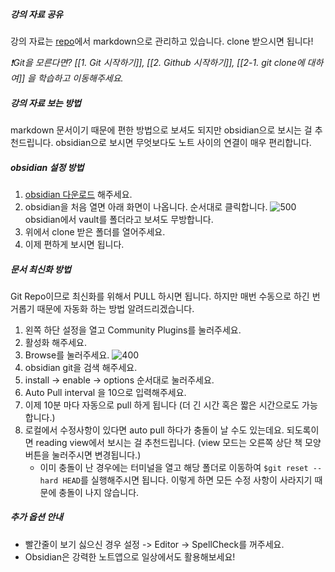 ##### 강의 자료 공유 
강의 자료는 [repo](https://github.com/web-dev-T/web-master-course)에서 markdown으로 관리하고 있습니다. clone 받으시면 됩니다! 

*❗️Git을 모른다면? [[1. Git 시작하기]], [[2. Github 시작하기]], [[2-1. git clone에 대하여]] 을 학습하고 이동해주세요.*

##### 강의 자료 보는 방법
markdown 문서이기 때문에 편한 방법으로 보셔도 되지만 obsidian으로 보시는 걸 추천드립니다. obsidian으로 보시면 무엇보다도 노트 사이의 연결이 매우 편리합니다. 

##### obsidian 설정 방법
1. [obsidian 다운로드](https://obsidian.md/download) 해주세요.
2. obsidian을 처음 열면 아래 화면이 나옵니다. 순서대로 클릭합니다.
	![500](https://i.imgur.com/KfQc2vm.png)
	obsidian에서 vault를 폴더라고 보셔도 무방합니다.
3. 위에서 clone 받은 폴더를 열어주세요.
4. 이제 편하게 보시면 됩니다.

##### 문서 최신화 방법
Git Repo이므로 최신화를 위해서 PULL 하시면 됩니다. 하지만 매번 수동으로 하긴 번거롭기 때문에 자동화 하는 방법 알려드리겠습니다.

1. 왼쪽 하단 설정을 열고 Community Plugins를 눌러주세요.
2. 활성화 해주세요.
3. Browse를 눌러주세요.
	![400](https://i.imgur.com/bkoWek3.jpg)
4. obsidian git을 검색 해주세요.
5. install -> enable -> options 순서대로 눌러주세요.
6. Auto Pull interval 을 10으로 입력해주세요.
7. 이제 10분 마다 자동으로 pull 하게 됩니다 (더 긴 시간 혹은 짧은 시간으로도 가능합니다.)
8. 로컬에서 수정사항이 있다면 auto pull 하다가 충돌이 날 수도 있는데요. 되도록이면 reading view에서 보시는 걸 추천드립니다. (view 모드는 오른쪽 상단 책 모양 버튼을 눌러주시면 변경됩니다.)
	- 이미 충돌이 난 경우에는 터미널을 열고 해당 폴더로 이동하여 `$git reset --hard HEAD`를 실행해주시면 됩니다. 이렇게 하면 모든 수정 사항이 사라지기 때문에 충돌이 나지 않습니다.

##### 추가 옵션 안내
- 빨간줄이 보기 싫으신 경우 설정 -> Editor -> SpellCheck를 꺼주세요.
- Obsidian은 강력한 노트앱으로 일상에서도 활용해보세요!